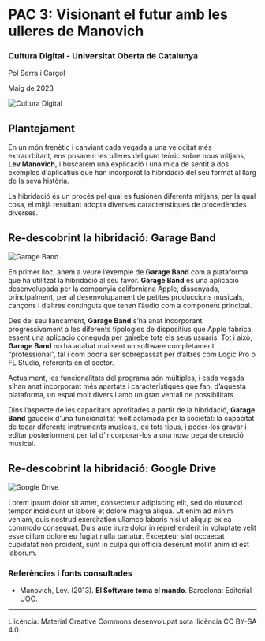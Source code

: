 # PAC 3: Visionant el futur amb les ulleres de Manovich

### Cultura Digital - Universitat Oberta de Catalunya


Pol Serra i Cargol

Maig de 2023


![Cultura Digital](https://www.teleinfo.mx/wp-content/uploads/2023/03/servidor-digital-sala-grunge.jpg)




## Plantejament


En un món frenètic i canviant cada vegada a una velocitat més extraorbitant, ens posarem les ulleres del gran teòric sobre nous mitjans, **Lev Manovich**, i buscarem una explicació i una mica de sentit a dos exemples d'aplicatius que han incorporat la hibridació del seu format al llarg de la seva història.

La hibridació és un procés pel qual es fusionen diferents mitjans, per la qual cosa, el mitjà resultant adopta diverses característiques de procedències diverses. 


## Re-descobrint la hibridació: Garage Band

![Garage Band](https://i0.wp.com/www.alphr.com/wp-content/uploads/2020/01/How-to-Add-Echo-in-Garageband.jpg?fit=1000%2C563&ssl=1)

En primer lloc, anem a veure l’exemple de **Garage Band** com a plataforma que ha utilitzat la hibridació al seu favor. **Garage Band** és una aplicació desenvolupada per la companyia californiana Apple, dissenyada, principalment, per al desenvolupament de petites produccions musicals, cançons i d’altres continguts que tenen l’àudio com a component principal.


Des del seu llançament, **Garage Band** s’ha anat incorporant progressivament a les diferents tipologies de dispositius que Apple fabrica, essent una aplicació coneguda per gairebé tots els seus usuaris. Tot i això, **Garage Band** no ha acabat mai sent un software completament “professional”, tal i com podria ser sobrepassat per d’altres com Logic Pro o FL Studio, referents en el sector.


Actualment, les funcionalitats del programa són múltiples, i cada vegada s’han anat incorporant més apartats i característiques que fan, d’aquesta plataforma, un espai molt divers i amb un gran ventall de possibilitats. 


Dins l’aspecte de les capacitats aprofitades a partir de la hibridació, **Garage Band** gaudeix d’una funcionalitat molt aclamada per la societat: la capacitat de tocar diferents instruments musicals, de tots tipus, i poder-los gravar i editar posteriorment per tal d’incorporar-los a una nova peça de creació musical. 




## Re-descobrint la hibridació: Google Drive

![Google Drive](https://imagenes.20minutos.es/files/image_990_v3/files/fp/uploads/imagenes/2022/01/04/google-drive.r_d.820-462.png)

Lorem ipsum dolor sit amet, consectetur adipiscing elit, sed do eiusmod tempor incididunt ut labore et dolore magna aliqua. Ut enim ad minim veniam, quis nostrud exercitation ullamco laboris nisi ut aliquip ex ea commodo consequat. Duis aute irure dolor in reprehenderit in voluptate velit esse cillum dolore eu fugiat nulla pariatur. Excepteur sint occaecat cupidatat non proident, sunt in culpa qui officia deserunt mollit anim id est laborum.


### Referències i fonts consultades

* Manovich, Lev. (2013). **El Software toma el mando**. Barcelona: Editorial UOC. 


----

Llicència: Material Creative Commons desenvolupat sota llicència CC BY-SA 4.0.
